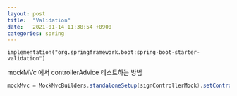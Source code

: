 ```yaml
---
layout: post
title:  "Validation"
date:   2021-01-14 11:38:54 +0900
categories: spring
---
```


```
implementation("org.springframework.boot:spring-boot-starter-validation")  
```

mockMVc 에서 controllerAdvice 테스트하는 방법

```java
mockMvc = MockMvcBuilders.standaloneSetup(signControllerMock).setControllerAdvice(new Advice()).build();
```
